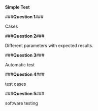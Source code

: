 **Simple Test**

###**Question 1**###

Cases

###**Question 2**###

Different parameters with expected results.

###**Question 3**###

Automatic test

###**Question 4**###

test cases

###**Question 5**###

software testing
